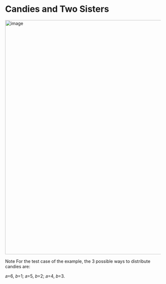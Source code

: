 # Candies and Two Sisters #

<img width="760" alt="image" src="https://github.com/user-attachments/assets/c3426279-a0af-42d9-96b6-25d64bee79cd">

Note
For the test case of the example, the 3 possible ways to distribute candies are:

𝑎=6, 𝑏=1;
𝑎=5, 𝑏=2;
𝑎=4, 𝑏=3.
